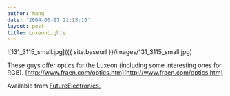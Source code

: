 ```yaml
---
author: Mang
date: '2004-06-17 21:15:10'
layout: post
title: LuxeonLights
---
```


![131_3115_small.jpg]({{ site.baseurl }}/images/131_3115_small.jpg)

These guys offer optics for the Luxeon (including some interesting ones for RGB). [http://www.fraen.com/optics.htm](http://www.fraen.com/optics.htm)

Available from [FutureElectronics.](FutureElectronics..html)
